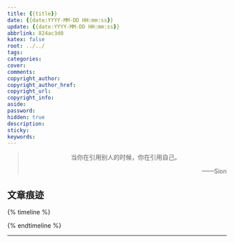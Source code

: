 ```yaml
---
title: {{title}}
date: {{date:YYYY-MM-DD HH:mm:ss}}
update: {{date:YYYY-MM-DD HH:mm:ss}}
abbrlink: 824ac3d0
katex: false
root: ../../
tags:
categories:
cover:
comments:
copyright_author:
copyright_author_href:
copyright_url:
copyright_info:
aside:
password:
hidden: true
description:
sticky:
keywords:
---
```


> <center>当你在引用别人的时候，你在引用自己。</center>
> <p align="right">——Sion</p>
## 文章痕迹
{% timeline %}
<!-- timeline {{date}}-->
<!-- endtimeline -->
{% endtimeline %}

-----

